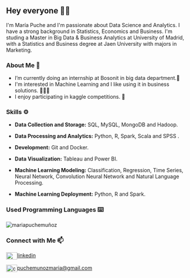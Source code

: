 ## Hey everyone 👋👋

I'm María Puche and I'm passionate about Data Science and Analytics. I have a strong background in Statistics, Economics and Business. I'm studing a Master in Big Data & Business Analytics at University of Madrid, with a Statistics and Business degree at Jaen University with majors in Marketing.

### About Me 👩
- I’m currently doing an internship at Bosonit in big data department.💼 
- I'm interested in Machine Learning and I like using it in business solutions. 👩🏻‍💻
- I enjoy participating in kaggle competitions. 🥇 

### Skills ⚙️
- **Data Collection and Storage:** SQL, MySQL, MongoDB and Hadoop.

- **Data Processing and Analytics:** Python, R, Spark, Scala and SPSS .

- **Development:** Git and Docker.

- **Data Visualization:** Tableau and Power BI.

- **Machine Learning Modeling:** Classification, Regression, Time Series, Neural Network, Convolution Neural Network and Natural Language Processing.

- **Machine Learning Deployment:** Python, R and Spark.

### Used Programming Languages ⌨️
<p><img align="center" src="https://github-readme-stats.vercel.app/api/top-langs?username=MariaPuche&show_icons=true&locale=en" alt="mariapuchemuñoz" /></p>

### Connect with Me 📫
<p align="left">

<a href="https://www.linkedin.com/in/maria-puche-mu%C3%B1oz/" target="blank"><img align="center" src="https://cdn.jsdelivr.net/npm/simple-icons@3.0.1/icons/linkedin.svg" alt="Maria Puche Muñoz" height="20" width="30" />linkedin</a>

<a href="mailto:puchemunozmaria@gmail.com " target="blank"><img align="center" src="https://cdn.jsdelivr.net/npm/simple-icons@3.0.1/icons/gmail.svg" alt="carlos salvador díaz" height="20" width="30" />puchemunozmaria@gmail.com</a>
</p>

